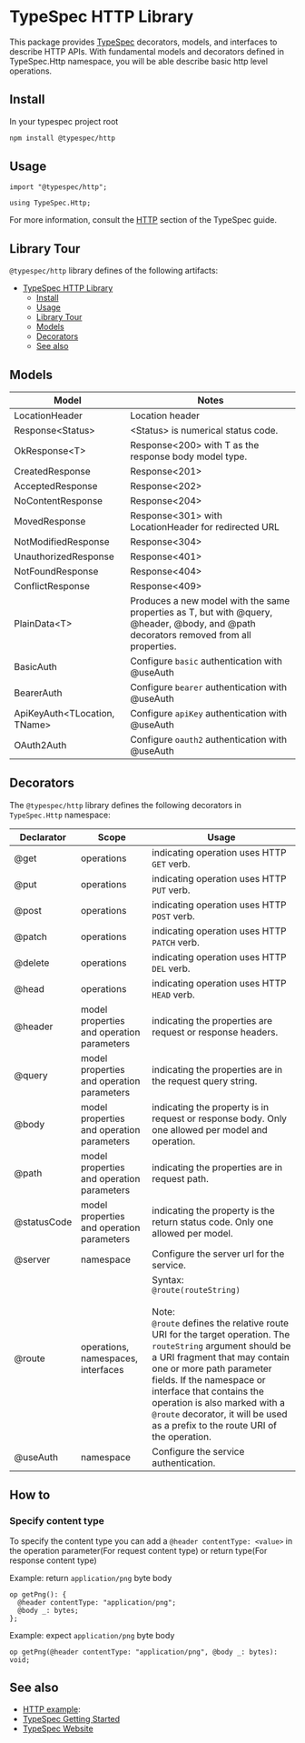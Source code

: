 # TypeSpec HTTP Library

This package provides [TypeSpec](https://github.com/microsoft/TypeSpec) decorators, models, and interfaces to describe HTTP APIs. With fundamental models and decorators defined in TypeSpec.Http namespace, you will be able describe basic http level operations.

## Install

In your typespec project root

```bash
npm install @typespec/http
```

## Usage

```TypeSpec
import "@typespec/http";

using TypeSpec.Http;
```

For more information, consult the [HTTP](https://microsoft.github.io/typespec/docs/standard-library/http/) section of the TypeSpec guide.

## Library Tour

`@typespec/http` library defines of the following artifacts:

- [TypeSpec HTTP Library](#typespec-http-library)
  - [Install](#install)
  - [Usage](#usage)
  - [Library Tour](#library-tour)
  - [Models](#models)
  - [Decorators](#decorators)
  - [See also](#see-also)

## Models

| Model                        | Notes                                                                                                                                  |
| ---------------------------- | -------------------------------------------------------------------------------------------------------------------------------------- |
| LocationHeader               | Location header                                                                                                                        |
| Response&lt;Status>          | &lt;Status> is numerical status code.                                                                                                  |
| OkResponse&lt;T>             | Response&lt;200> with T as the response body model type.                                                                               |
| CreatedResponse              | Response&lt;201>                                                                                                                       |
| AcceptedResponse             | Response&lt;202>                                                                                                                       |
| NoContentResponse            | Response&lt;204>                                                                                                                       |
| MovedResponse                | Response&lt;301> with LocationHeader for redirected URL                                                                                |
| NotModifiedResponse          | Response&lt;304>                                                                                                                       |
| UnauthorizedResponse         | Response&lt;401>                                                                                                                       |
| NotFoundResponse             | Response&lt;404>                                                                                                                       |
| ConflictResponse             | Response&lt;409>                                                                                                                       |
| PlainData&lt;T>              | Produces a new model with the same properties as T, but with @query, @header, @body, and @path decorators removed from all properties. |
| BasicAuth                    | Configure `basic` authentication with @useAuth                                                                                         |
| BearerAuth                   | Configure `bearer` authentication with @useAuth                                                                                        |
| ApiKeyAuth<TLocation, TName> | Configure `apiKey` authentication with @useAuth                                                                                        |
| OAuth2Auth<TFlows>           | Configure `oauth2` authentication with @useAuth                                                                                        |

## Decorators

The `@typespec/http` library defines the following decorators in `TypeSpec.Http` namespace:

| Declarator  | Scope                                     | Usage                                                                                                                                                                                                                                                                                                                                                                                          |
| ----------- | ----------------------------------------- | ---------------------------------------------------------------------------------------------------------------------------------------------------------------------------------------------------------------------------------------------------------------------------------------------------------------------------------------------------------------------------------------------- |
| @get        | operations                                | indicating operation uses HTTP `GET` verb.                                                                                                                                                                                                                                                                                                                                                     |
| @put        | operations                                | indicating operation uses HTTP `PUT` verb.                                                                                                                                                                                                                                                                                                                                                     |
| @post       | operations                                | indicating operation uses HTTP `POST` verb.                                                                                                                                                                                                                                                                                                                                                    |
| @patch      | operations                                | indicating operation uses HTTP `PATCH` verb.                                                                                                                                                                                                                                                                                                                                                   |
| @delete     | operations                                | indicating operation uses HTTP `DEL` verb.                                                                                                                                                                                                                                                                                                                                                     |
| @head       | operations                                | indicating operation uses HTTP `HEAD` verb.                                                                                                                                                                                                                                                                                                                                                    |
| @header     | model properties and operation parameters | indicating the properties are request or response headers.                                                                                                                                                                                                                                                                                                                                     |
| @query      | model properties and operation parameters | indicating the properties are in the request query string.                                                                                                                                                                                                                                                                                                                                     |
| @body       | model properties and operation parameters | indicating the property is in request or response body. Only one allowed per model and operation.                                                                                                                                                                                                                                                                                              |
| @path       | model properties and operation parameters | indicating the properties are in request path.                                                                                                                                                                                                                                                                                                                                                 |
| @statusCode | model properties and operation parameters | indicating the property is the return status code. Only one allowed per model.                                                                                                                                                                                                                                                                                                                 |
| @server     | namespace                                 | Configure the server url for the service.                                                                                                                                                                                                                                                                                                                                                      |
| @route      | operations, namespaces, interfaces        | Syntax:<br> `@route(routeString)`<br><br>Note:<br>`@route` defines the relative route URI for the target operation. The `routeString` argument should be a URI fragment that may contain one or more path parameter fields. If the namespace or interface that contains the operation is also marked with a `@route` decorator, it will be used as a prefix to the route URI of the operation. |
| @useAuth    | namespace                                 | Configure the service authentication.                                                                                                                                                                                                                                                                                                                                                          |

## How to

### Specify content type

To specify the content type you can add a `@header contentType: <value>` in the operation parameter(For request content type) or return type(For response content type)

Example: return `application/png` byte body

```typespec
op getPng(): {
  @header contentType: "application/png";
  @body _: bytes;
};
```

Example: expect `application/png` byte body

```typespec
op getPng(@header contentType: "application/png", @body _: bytes): void;
```

## See also

- [HTTP example](https://cadlplayground.z22.web.core.windows.net/?c=aW1wb3J0ICJAY2FkbC1sYW5nL3Jlc3QiOwoKQHNlcnZpY2VUaXRsZSgiV2lkZ2V0IFPGFSIpCm5hbWVzcGFjZSBEZW1vxxg7CnVzaW5nIENhZGwuSHR0cDsKCm1vZGVsIMdAewogIEBrZXkgaWQ6IHN0cmluZzsKICB3ZWlnaHQ6IGludDMyxBFjb2xvcjogInJlZCIgfCAiYmx1ZSI7Cn0KCkBlcnJvcsdWRcQMxVVjb2Rly0BtZXNzYWdlymR9CgppbnRlcmbkALLmAI3nALTFP0DkAJ1saXN0KCk6xx9bXSB8xmHEUUByb3V0ZSgid8Uccy97aWR9IinGOHJlYWQoQHBhdGjrANfJSM1GcG9zdCBjcmVhdGUoQGJvZHkgxAXIK9Y0x3pjdXN0b21HZXTId8kR6gC0yjh9Cg%3D%3D):
- [TypeSpec Getting Started](https://github.com/microsoft/typespec#getting-started)
- [TypeSpec Website](https://microsoft.github.io/typespec)

```

```
